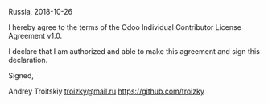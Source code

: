 Russia, 2018-10-26

I hereby agree to the terms of the Odoo Individual Contributor License
Agreement v1.0.

I declare that I am authorized and able to make this agreement and sign this
declaration.

Signed,

Andrey Troitskiy troizky@mail.ru https://github.com/troizky
